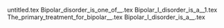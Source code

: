 untitled.tex
Bipolar_disorder_is_one_of__.tex
Bipolar_I_disorder_is_a__1.tex
The_primary_treatment_for_bipolar__.tex
Bipolar_I_disorder_is_a__.tex
